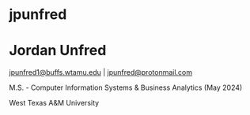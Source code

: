 # jpunfred

# Jordan Unfred

jpunfred1@buffs.wtamu.edu | jpunfred@protonmail.com

M.S. - Computer Information Systems & Business Analytics (May 2024)

West Texas A&M University
